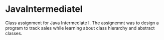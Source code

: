 # JavaIntermediateI
Class assignment for Java Intermediate I. The assignemnt was to design a program to track sales while learning about class hierarchy and abstract classes.
